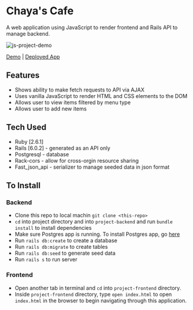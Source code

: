 # Chaya's Cafe
A web application using JavaScript to render frontend and Rails API to manage backend.

![js-project-demo](menu-client/assets/images/js-project-demo.gif)

[Demo](https://www.loom.com/share/3bdc454461b3424d8874676366aaf5c6) | [Deployed App](https://chayadeaver.github.io/js-project/menu-client/)

## Features

* Shows ability to make fetch requests to API via AJAX 
* Uses vanilla JavaScript to render HTML and CSS elements to the DOM
* Allows user to view items filtered by menu type
* Allows user to add new items

## Tech Used
* Ruby [2.6.1]
* Rails [6.0.2] - generated as an API only
* Postgresql - database
* Rack-cors - allow for cross-orgin resource sharing
* Fast_json_api - serializer to manage seeded data in json format

## To Install 

### Backend
* Clone this repo to local machin `git clone <this-repo>`
* `cd` into project directory and into `project-backend` and run `bundle install` to install dependencies
* Make sure Postgres app is running. To install Postgres app, go [here](https://www.postgresql.org/download/)
* Run `rails db:create` to create a database
* Run `rails db:migrate` to create tables 
* Run `rails db:seed` to generate seed data
* Run `rails s` to run server

### Frontend
* Open another tab in terminal and `cd` into `project-frontend` directory.
* Inside `project-frontend` directory, type `open index.html` to open `index.html` in the browser to begin navigating through this application.

